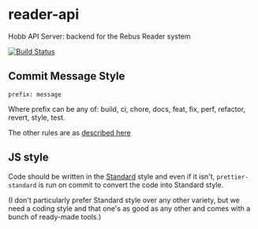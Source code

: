 # reader-api

Hobb API Server: backend for the Rebus Reader system

[![Build Status](https://travis-ci.com/RebusFoundation/reader-api.svg?token=gL3WLUGSnpsqdtB2nHUM&branch=master)](https://travis-ci.com/RebusFoundation/reader-api)

## Commit Message Style

`prefix: message`

Where prefix can be any of: build, ci, chore, docs, feat, fix, perf, refactor, revert, style, test.

The other rules are as [described here](https://github.com/marionebl/commitlint/tree/master/@commitlint/config-conventional)

## JS style

Code should be written in the [Standard]() style and even if it isn't, `prettier-standard` is run on commit to convert the code into Standard style.

(I don't particularly prefer Standard style over any other variety, but we need a coding style and that one's as good as any other and comes with a bunch of ready-made tools.)
